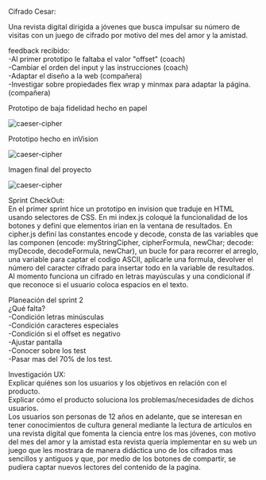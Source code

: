Cifrado Cesar: <br>

Una revista digital dirigida a jóvenes que busca impulsar su número de visitas con un juego de cifrado por motivo del mes del amor y la amistad. <br>

feedback recibido: <br>
-Al primer prototipo le faltaba el valor "offset" (coach) <br>
-Cambiar el orden del input y las instrucciones (coach) <br>
-Adaptar el diseño a la web (compañera) <br>
-Investigar sobre propiedades flex wrap y minmax para adaptar la página. (compañera) <br>

Prototipo de baja fidelidad hecho en papel <br>

![caeser-cipher](https://luzcry.github.io/LIM012-cipher/src/iconos/prototipo1.jpg)

Prototipo hecho en inVision <br>

![caeser-cipher](https://luzcry.github.io/LIM012-cipher/src/iconos/prototipo2.png)

Imagen final del proyecto <br>

![caeser-cipher](https://luzcry.github.io/LIM012-cipher/src/iconos/FINAL.png)

Sprint CheckOut: <br>
En el primer sprint hice un prototipo en invision que traduje en HTML usando selectores de CSS. En mi index.js coloqué la funcionalidad de los botones y definí que elementos irian en la ventana de resultados. En cipher.js definí las constantes encode y decode, consta de las variables que las componen (encode: myStringCipher, cipherFormula, newChar; decode: myDecode, decodeFormula, newChar), un bucle for para recorrer el arreglo, una variable para captar el codigo ASCII, aplicarle una formula, devolver el número del caracter cifrado para insertar todo en la variable de resultados. Al momento funciona un cifrado en letras mayúsculas y una condicional if que reconoce si el usuario coloca espacios en el texto.

Planeación del sprint 2 <br>
¿Qué falta? <br>
-Condición letras minúsculas <br>
-Condición caracteres especiales <br>
-Condición si el offset es negativo <br>
-Ajustar pantalla <br>
-Conocer sobre los test <br>
-Pasar mas del 70% de los test. <br>

Investigación UX: <br>
Explicar quiénes son los usuarios y los objetivos en relación con el producto. <br>
Explicar cómo el producto soluciona los problemas/necesidades de dichos usuarios. <br>
Los usuarios son personas de 12 años en adelante, que se interesan en tener conocimientos de cultura general mediante la lectura de artículos en una revista digital que fomenta la ciencia entre los mas jóvenes, con motivo del mes del amor y la amistad esta revista quería implementar en su web un juego que les mostrara de manera didáctica uno de los cifrados mas sencillos y antiguos y que, por medio de los botones de compartir, se pudiera captar nuevos lectores del contenido de la pagina.
